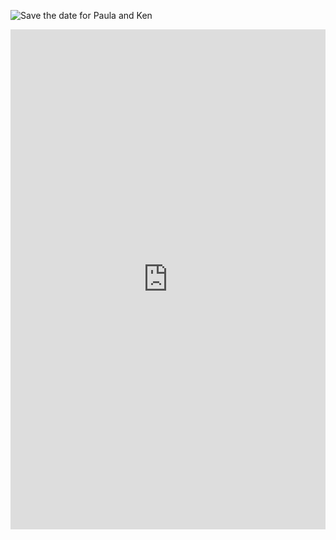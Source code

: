 ![Save the date for Paula and Ken](http://paulaandken.us/PAULEEKEN_Savethedate.jpg)

<iframe src="https://docs.google.com/forms/d/e/1FAIpQLSfGyktLTqUFQOd2YTxJnlSy0BxLLEiP6tyJX3RO9nAWwr_eaw/viewform" width="100%" height="800" frameborder="0" marginheight="0" marginwidth="0">Loading...</iframe>
